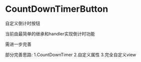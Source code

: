 # CountDownTimerButton
自定义倒计时按钮

当前由最简单的继承和handler实现倒计时功能

需进一步完善

部分完善思路:
1.CountDownTimer
2.自定义属性
3.完全自定义view


